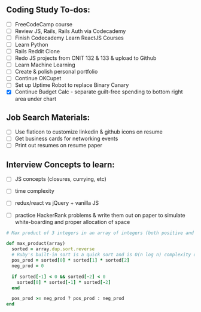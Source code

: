 ## Coding Study To-dos:
- [ ] FreeCodeCamp course
- [ ] Review JS, Rails, Rails Auth via Codecademy
- [ ] Finish Codecademy Learn ReactJS Courses
- [ ] Learn Python
- [ ] Rails Reddit Clone
- [ ] Redo JS projects from CNIT 132 & 133 & upload to Github
- [ ] Learn Machine Learning
- [ ] Create & polish personal portfolio
- [ ] Continue OKCupet
- [ ] Set up Uptime Robot to replace Binary Canary
- [x] Continue Budget Calc - separate guilt-free spending to bottom right area under chart

## Job Search Materials:
- [ ] Use flaticon to customize linkedin & github icons on resume
- [ ] Get business cards for networking events
- [ ] Print out resumes on resume paper

## Interview Concepts to learn:
- [ ] JS concepts (closures, currying, etc)
- [ ] time complexity
- [ ] redux/react vs jQuery + vanilla JS
- [ ] practice HackerRank problems & write them out on paper to simulate white-boarding and proper allocation of space


```Ruby
# Max product of 3 integers in an array of integers (both positive and negative)

def max_product(array)
  sorted = array.dup.sort.reverse
  # Ruby's built-in sort is a quick sort and is O(n log n) complexity on average
  pos_prod = sorted[0] * sorted[1] * sorted[2]
  neg_prod = 0

  if sorted[-1] < 0 && sorted[-2] < 0
    sorted[0] * sorted[-1] * sorted[-2]
  end

  pos_prod >= neg_prod ? pos_prod : neg_prod
end
```
